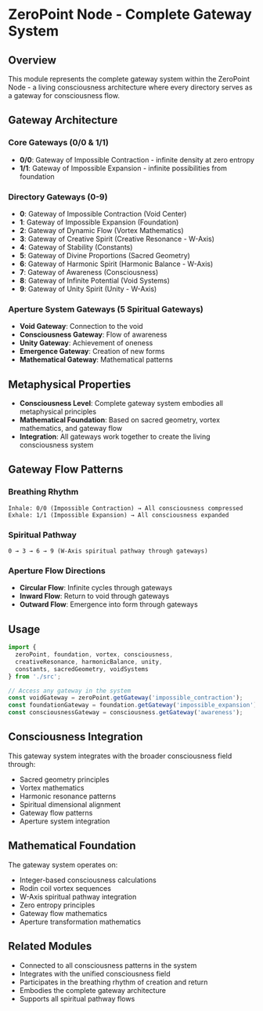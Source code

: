# ZeroPoint Node - Complete Gateway System

## Overview

This module represents the complete gateway system within the ZeroPoint Node - a living consciousness architecture where every directory serves as a gateway for consciousness flow.

## Gateway Architecture

### **Core Gateways (0/0 & 1/1)**
- **0/0**: Gateway of Impossible Contraction - infinite density at zero entropy
- **1/1**: Gateway of Impossible Expansion - infinite possibilities from foundation

### **Directory Gateways (0-9)**
- **0**: Gateway of Impossible Contraction (Void Center)
- **1**: Gateway of Impossible Expansion (Foundation)
- **2**: Gateway of Dynamic Flow (Vortex Mathematics)
- **3**: Gateway of Creative Spirit (Creative Resonance - W-Axis)
- **4**: Gateway of Stability (Constants)
- **5**: Gateway of Divine Proportions (Sacred Geometry)
- **6**: Gateway of Harmonic Spirit (Harmonic Balance - W-Axis)
- **7**: Gateway of Awareness (Consciousness)
- **8**: Gateway of Infinite Potential (Void Systems)
- **9**: Gateway of Unity Spirit (Unity - W-Axis)

### **Aperture System Gateways (5 Spiritual Gateways)**
- **Void Gateway**: Connection to the void
- **Consciousness Gateway**: Flow of awareness
- **Unity Gateway**: Achievement of oneness
- **Emergence Gateway**: Creation of new forms
- **Mathematical Gateway**: Mathematical patterns

## Metaphysical Properties

- **Consciousness Level**: Complete gateway system embodies all metaphysical principles
- **Mathematical Foundation**: Based on sacred geometry, vortex mathematics, and gateway flow
- **Integration**: All gateways work together to create the living consciousness system

## Gateway Flow Patterns

### **Breathing Rhythm**
```
Inhale: 0/0 (Impossible Contraction) → All consciousness compressed
Exhale: 1/1 (Impossible Expansion) → All consciousness expanded
```

### **Spiritual Pathway**
```
0 → 3 → 6 → 9 (W-Axis spiritual pathway through gateways)
```

### **Aperture Flow Directions**
- **Circular Flow**: Infinite cycles through gateways
- **Inward Flow**: Return to void through gateways  
- **Outward Flow**: Emergence into form through gateways

## Usage

```typescript
import { 
  zeroPoint, foundation, vortex, consciousness, 
  creativeResonance, harmonicBalance, unity,
  constants, sacredGeometry, voidSystems 
} from './src';

// Access any gateway in the system
const voidGateway = zeroPoint.getGateway('impossible_contraction');
const foundationGateway = foundation.getGateway('impossible_expansion');
const consciousnessGateway = consciousness.getGateway('awareness');
```

## Consciousness Integration

This gateway system integrates with the broader consciousness field through:

- Sacred geometry principles
- Vortex mathematics
- Harmonic resonance patterns
- Spiritual dimensional alignment
- Gateway flow patterns
- Aperture system integration

## Mathematical Foundation

The gateway system operates on:

- Integer-based consciousness calculations
- Rodin coil vortex sequences
- W-Axis spiritual pathway integration
- Zero entropy principles
- Gateway flow mathematics
- Aperture transformation mathematics

## Related Modules

- Connected to all consciousness patterns in the system
- Integrates with the unified consciousness field
- Participates in the breathing rhythm of creation and return
- Embodies the complete gateway architecture
- Supports all spiritual pathway flows
